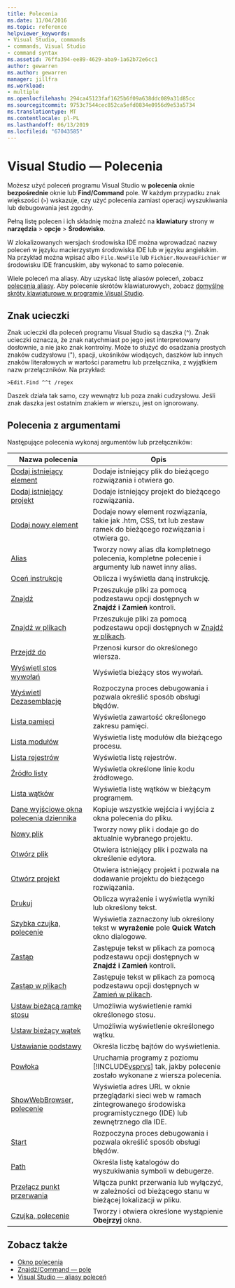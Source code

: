 ```yaml
---
title: Polecenia
ms.date: 11/04/2016
ms.topic: reference
helpviewer_keywords:
- Visual Studio, commands
- commands, Visual Studio
- command syntax
ms.assetid: 76ffa394-ee89-4629-aba9-1a62b72e6cc1
author: gewarren
ms.author: gewarren
manager: jillfra
ms.workload:
- multiple
ms.openlocfilehash: 294ca45123faf1625b6f09a638ddc089a31d85cc
ms.sourcegitcommit: 9753c7544cec852ca5efd0834e0956d9e53a5734
ms.translationtype: MT
ms.contentlocale: pl-PL
ms.lasthandoff: 06/13/2019
ms.locfileid: "67043585"
---
```

# <a name="visual-studio-commands"></a>Visual Studio — Polecenia

Możesz użyć poleceń programu Visual Studio w **polecenia** oknie **bezpośrednie** oknie lub **Find/Command** pole. W każdym przypadku znak większości (`>`) wskazuje, czy użyć polecenia zamiast operacji wyszukiwania lub debugowania jest zgodny.

Pełną listę polecen i ich składnię można znaleźć na **klawiatury** strony w **narzędzia** > **opcje**  >   **Środowisko**.

W zlokalizowanych wersjach środowiska IDE można wprowadzać nazwy poleceń w języku macierzystym środowiska IDE lub w języku angielskim. Na przykład można wpisać albo `File.NewFile` lub `Fichier.NouveauFichier` w środowisku IDE francuskim, aby wykonać to samo polecenie.

Wiele poleceń ma aliasy. Aby uzyskać listę aliasów poleceń, zobacz [polecenia aliasy](../../ide/reference/visual-studio-command-aliases.md). Aby polecenie skrótów klawiaturowych, zobacz [domyślne skróty klawiaturowe w programie Visual Studio](../default-keyboard-shortcuts-in-visual-studio.md).

## <a name="escape-character"></a>Znak ucieczki

Znak ucieczki dla poleceń programu Visual Studio są daszka (^). Znak ucieczki oznacza, że znak natychmiast po jego jest interpretowany dosłownie, a nie jako znak kontrolny. Może to służyć do osadzania prostych znaków cudzysłowu ("), spacji, ukośników wiodących, daszków lub innych znaków literałowych w wartości parametru lub przełącznika, z wyjątkiem nazw przełączników. Na przykład:

```
>Edit.Find ^^t /regex
```

Daszek działa tak samo, czy wewnątrz lub poza znaki cudzysłowu. Jeśli znak daszka jest ostatnim znakiem w wierszu, jest on ignorowany.

## <a name="commands-with-arguments"></a>Polecenia z argumentami

Następujące polecenia wykonaj argumentów lub przełączników:

| Nazwa polecenia | Opis |
| - | - |
| [Dodaj istniejący element](../../ide/reference/add-existing-item-command.md) | Dodaje istniejący plik do bieżącego rozwiązania i otwiera go. |
| [Dodaj istniejący projekt](../../ide/reference/add-existing-project-command.md) | Dodaje istniejący projekt do bieżącego rozwiązania. |
| [Dodaj nowy element](../../ide/reference/add-new-item-command.md) | Dodaje nowy element rozwiązania, takie jak .htm, CSS, txt lub zestaw ramek do bieżącego rozwiązania i otwiera go. |
| [Alias](../../ide/reference/alias-command.md) | Tworzy nowy alias dla kompletnego polecenia, kompletne polecenie i argumenty lub nawet inny alias. |
| [Oceń instrukcję](../../ide/reference/evaluate-statement-command.md) | Oblicza i wyświetla daną instrukcję. |
| [Znajdź](../../ide/reference/find-command.md) | Przeszukuje pliki za pomocą podzestawu opcji dostępnych w **Znajdź i Zamień** kontroli. |
| [Znajdź w plikach](../../ide/reference/find-in-files-command.md) | Przeszukuje pliki za pomocą podzestawu opcji dostępnych w [Znajdź w plikach](../../ide/find-in-files.md). |
| [Przejdź do](../../ide/reference/go-to-command.md) | Przenosi kursor do określonego wiersza. |
| [Wyświetl stos wywołań](../../ide/reference/list-call-stack-command.md) | Wyświetla bieżący stos wywołań. |
| [Wyświetl Dezasemblację](../../ide/reference/list-disassembly-command.md) | Rozpoczyna proces debugowania i pozwala określić sposób obsługi błędów. |
| [Lista pamięci](../../ide/reference/list-memory-command.md) | Wyświetla zawartość określonego zakresu pamięci. |
| [Lista modułów](../../ide/reference/list-modules-command.md) | Wyświetla listę modułów dla bieżącego procesu. |
| [Lista rejestrów](../../ide/reference/list-registers-command.md) | Wyświetla listę rejestrów. |
| [Źródło listy](../../ide/reference/list-source-command.md) | Wyświetla określone linie kodu źródłowego. |
| [Lista wątków](../../ide/reference/list-threads-command.md) | Wyświetla listę wątków w bieżącym programem. |
| [Dane wyjściowe okna polecenia dziennika](../../ide/reference/log-command-window-output-command.md) | Kopiuje wszystkie wejścia i wyjścia z okna polecenia do pliku. |
| [Nowy plik](../../ide/reference/new-file-command.md) | Tworzy nowy plik i dodaje go do aktualnie wybranego projektu. |
| [Otwórz plik](../../ide/reference/open-file-command.md) | Otwiera istniejący plik i pozwala na określenie edytora. |
| [Otwórz projekt](../../ide/reference/open-project-command.md) | Otwiera istniejący projekt i pozwala na dodawanie projektu do bieżącego rozwiązania. |
| [Drukuj](../../ide/reference/print-command.md) | Oblicza wyrażenie i wyświetla wyniki lub określony tekst. |
| [Szybka czujka, polecenie](../../ide/reference/quick-watch-command.md) | Wyświetla zaznaczony lub określony tekst w **wyrażenie** pole **Quick Watch** okno dialogowe. |
| [Zastąp](../../ide/reference/replace-command.md) | Zastępuje tekst w plikach za pomocą podzestawu opcji dostępnych w **Znajdź i Zamień** kontroli. |
| [Zastąp w plikach](../../ide/reference/replace-in-files-command.md) | Zastępuje tekst w plikach za pomocą podzestawu opcji dostępnych w [Zamień w plikach](../../ide/replace-in-files.md). |
| [Ustaw bieżącą ramkę stosu](../../ide/reference/set-current-stack-frame-command.md) | Umożliwia wyświetlenie ramki określonego stosu. |
| [Ustaw bieżący wątek](../../ide/reference/set-current-thread-command.md) | Umożliwia wyświetlenie określonego wątku. |
| [Ustawianie podstawy](../../ide/reference/set-radix-command.md) | Określa liczbę bajtów do wyświetlenia. |
| [Powłoka](../../ide/reference/shell-command.md) | Uruchamia programy z poziomu [!INCLUDE[vsprvs](../../code-quality/includes/vsprvs_md.md)] tak, jakby polecenie zostało wykonane z wiersza polecenia. |
| [ShowWebBrowser, polecenie](../../ide/reference/showwebbrowser-command.md) | Wyświetla adres URL w oknie przeglądarki sieci web w ramach zintegrowanego środowiska programistycznego (IDE) lub zewnętrznego dla IDE. |
| [Start](../../ide/reference/start-command.md) | Rozpoczyna proces debugowania i pozwala określić sposób obsługi błędów. |
| [Path](../../ide/reference/symbol-path-command.md) | Określa listę katalogów do wyszukiwania symboli w debugerze. |
| [Przełącz punkt przerwania](../../ide/reference/toggle-breakpoint-command.md) | Włącza punkt przerwania lub wyłączyć, w zależności od bieżącego stanu w bieżącej lokalizacji w pliku. |
| [Czujka, polecenie](../../ide/reference/watch-command.md) | Tworzy i otwiera określone wystąpienie **Obejrzyj** okna. |

## <a name="see-also"></a>Zobacz także

- [Okno polecenia](../../ide/reference/command-window.md)
- [Znajdź/Command — pole](../../ide/find-command-box.md)
- [Visual Studio — aliasy poleceń](../../ide/reference/visual-studio-command-aliases.md)